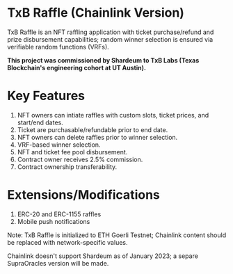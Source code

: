 # TxB Raffle (Chainlink Version)

TxB Raffle is an NFT raffling application with ticket purchase/refund and prize disbursement capabilities; random winner selection is ensured via verifiable random functions (VRFs). 

**This project was commissioned by Shardeum to TxB Labs (Texas Blockchain's engineering cohort at UT Austin).**

# Key Features

1. NFT owners can intiate raffles with custom slots, ticket prices, and start/end dates.
2. Ticket are purchasable/refundable prior to end date.
3. NFT owners can delete raffles prior to winner selection.
4. VRF-based winner selection.
5. NFT and ticket fee pool disbursement.
6. Contract owner receives 2.5% commission.
7. Contract ownership transferability.

# Extensions/Modifications
1. ERC-20 and ERC-1155 raffles
2. Mobile push notifications 

Note: TxB Raffle is initialized to ETH Goerli Testnet; Chainlink content should be replaced with network-specific values.

Chainlink doesn't support Shardeum as of January 2023; a separe SupraOracles version will be made. 

